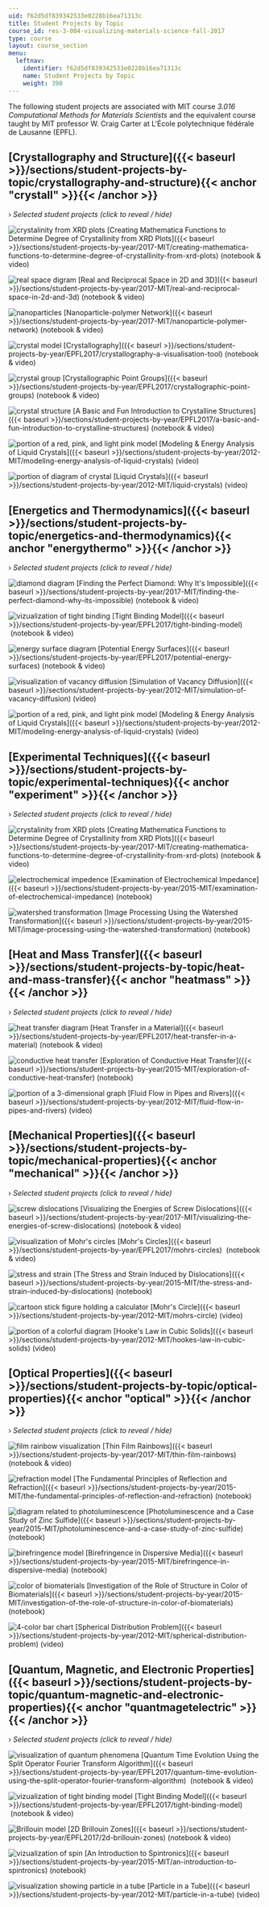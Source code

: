 ```yaml
---
uid: f62d5df839342533e0228b16ea71313c
title: Student Projects by Topic
course_id: res-3-004-visualizing-materials-science-fall-2017
type: course
layout: course_section
menu:
  leftnav:
    identifier: f62d5df839342533e0228b16ea71313c
    name: Student Projects by Topic
    weight: 390
---
```


The following student projects are associated with MIT course _3.016 Computational Methods for Materials Scientists_ and the equivalent course taught by MIT professor W. Craig Carter at L'École polytechnique fédérale de Lausanne (EPFL).

[Crystallography and Structure]({{< baseurl >}}/sections/student-projects-by-topic/crystallography-and-structure){{< anchor "crystall" >}}{{< /anchor >}}
---------------------------------------------------------------------------------------------------------------------------------------------------------

› _Selected student projects (click to reveal / hide)_

![crystalinity from XRD plots](https://open-learning-course-data-production.s3.amazonaws.com/res-3-004-visualizing-materials-science-fall-2017/917dc40633942f05d8bc188ab07df756_MITRES_3_004F17_18_anon-th.jpg) [Creating Mathematica Functions to Determine Degree of Crystallinity from XRD Plots]({{< baseurl >}}/sections/student-projects-by-year/2017-MIT/creating-mathematica-functions-to-determine-degree-of-crystallinity-from-xrd-plots) (notebook & video)

![real space digram](https://open-learning-course-data-production.s3.amazonaws.com/res-3-004-visualizing-materials-science-fall-2017/0cb25e961247a62adf6a7f81a3dbc1c7_MITRES_3_004F17_20_anon-th.jpg) [Real and Reciprocal Space in 2D and 3D]({{< baseurl >}}/sections/student-projects-by-year/2017-MIT/real-and-reciprocal-space-in-2d-and-3d) (notebook & video)

![nanoparticles](https://open-learning-course-data-production.s3.amazonaws.com/res-3-004-visualizing-materials-science-fall-2017/5510e69abc0bc2a03564981b39893cd9_MITRES_3_004F17_22_dang-th.jpg) [Nanoparticle-polymer Network]({{< baseurl >}}/sections/student-projects-by-year/2017-MIT/nanoparticle-polymer-network) (notebook & video)

![crystal model](https://open-learning-course-data-production.s3.amazonaws.com/res-3-004-visualizing-materials-science-fall-2017/8ce4f99bb243b7f4df7a4667ebff7405_MITRES_3_004F17_27_gerva-th.jpg) [Crystallography]({{< baseurl >}}/sections/student-projects-by-year/EPFL2017/crystallography-a-visualisation-tool) (notebook & video)

![crystal group](https://open-learning-course-data-production.s3.amazonaws.com/res-3-004-visualizing-materials-science-fall-2017/9aacf824f230833958d51baac28d6ee1_MITRES_3_004F17_30_monta-th.jpg) [Crystallographic Point Groups]({{< baseurl >}}/sections/student-projects-by-year/EPFL2017/crystallographic-point-groups)﻿ (notebook & video)

![crystal structure](https://open-learning-course-data-production.s3.amazonaws.com/res-3-004-visualizing-materials-science-fall-2017/dac39e5f37392d85daa661c35c08b956_MITRES_3_004F17_31_gonza-th.jpg) [A Basic and Fun Introduction to Crystalline Structures]({{< baseurl >}}/sections/student-projects-by-year/EPFL2017/a-basic-and-fun-introduction-to-crystalline-structures)﻿ (notebook & video)

![portion of a red, pink, and light pink model](https://open-learning-course-data-production.s3.amazonaws.com/res-3-004-visualizing-materials-science-fall-2017/e12fad098ded6fce481bd3ab45e47942_MITRES_3_004F17_4_javed-th.jpg) [Modeling & Energy Analysis of Liquid Crystals]({{< baseurl >}}/sections/student-projects-by-year/2012-MIT/modeling-energy-analysis-of-liquid-crystals) (video)

![portion of diagram of crystal](https://open-learning-course-data-production.s3.amazonaws.com/res-3-004-visualizing-materials-science-fall-2017/8e0320fcdece8ed5a1275820af5238e3_MITRES_3_004F17_5_healey-th.jpg) [Liquid Crystals]({{< baseurl >}}/sections/student-projects-by-year/2012-MIT/liquid-crystals) (video)

[Energetics and Thermodynamics]({{< baseurl >}}/sections/student-projects-by-topic/energetics-and-thermodynamics){{< anchor "energythermo" >}}{{< /anchor >}}
-------------------------------------------------------------------------------------------------------------------------------------------------------------

› _Selected student projects (click to reveal / hide)_

![diamond diagram](https://open-learning-course-data-production.s3.amazonaws.com/res-3-004-visualizing-materials-science-fall-2017/1a3cabc42a0ca20cd89719082b29a291_MITRES_3_004F17_21_chyr-th.jpg) [Finding the Perfect Diamond: Why It's Impossible]({{< baseurl >}}/sections/student-projects-by-year/2017-MIT/finding-the-perfect-diamond-why-its-impossible) (notebook & video)

![vizualization of tight binding](https://open-learning-course-data-production.s3.amazonaws.com/res-3-004-visualizing-materials-science-fall-2017/44e08c9b30e0c4ca0900613a20af5891_MITRES_3_004F17_26_anon-th.jpg) [Tight Binding Model]({{< baseurl >}}/sections/student-projects-by-year/EPFL2017/tight-binding-model)  (notebook & video)

![energy surface diagram](https://open-learning-course-data-production.s3.amazonaws.com/res-3-004-visualizing-materials-science-fall-2017/4985d3da9972a79ca89284d6ebb602f8_MITRES_3_004F17_28_moral-th.jpg) [Potential Energy Surfaces]({{< baseurl >}}/sections/student-projects-by-year/EPFL2017/potential-energy-surfaces)﻿ (notebook & video)

![visualization of vacancy diffusion](https://open-learning-course-data-production.s3.amazonaws.com/res-3-004-visualizing-materials-science-fall-2017/6c682cf6408456582b8b59149245dd23_MITRES_3_004F17_7_chen-th.jpg) [Simulation of Vacancy Diffusion]({{< baseurl >}}/sections/student-projects-by-year/2012-MIT/simulation-of-vacancy-diffusion) (video)

![portion of a red, pink, and light pink model](https://open-learning-course-data-production.s3.amazonaws.com/res-3-004-visualizing-materials-science-fall-2017/e12fad098ded6fce481bd3ab45e47942_MITRES_3_004F17_4_javed-th.jpg) [Modeling & Energy Analysis of Liquid Crystals]({{< baseurl >}}/sections/student-projects-by-year/2012-MIT/modeling-energy-analysis-of-liquid-crystals) (video)

[Experimental Techniques]({{< baseurl >}}/sections/student-projects-by-topic/experimental-techniques){{< anchor "experiment" >}}{{< /anchor >}}
-----------------------------------------------------------------------------------------------------------------------------------------------

› _Selected student projects (click to reveal / hide)_

![crystalinity from XRD plots](https://open-learning-course-data-production.s3.amazonaws.com/res-3-004-visualizing-materials-science-fall-2017/917dc40633942f05d8bc188ab07df756_MITRES_3_004F17_18_anon-th.jpg) [Creating Mathematica Functions to Determine Degree of Crystallinity from XRD Plots]({{< baseurl >}}/sections/student-projects-by-year/2017-MIT/creating-mathematica-functions-to-determine-degree-of-crystallinity-from-xrd-plots) (notebook & video)

![electrochemical impedence](https://open-learning-course-data-production.s3.amazonaws.com/res-3-004-visualizing-materials-science-fall-2017/348db22e86500ae7782b0c9cc3d8964f_MITRES_3_004F17_12_anon-th.jpg) [Examination of Electrochemical Impedance]({{< baseurl >}}/sections/student-projects-by-year/2015-MIT/examination-of-electrochemical-impedance) (notebook)

![watershed transformation](https://open-learning-course-data-production.s3.amazonaws.com/res-3-004-visualizing-materials-science-fall-2017/63bd991c82d73fb06d7ecd9fc983c5ce_MITRES_3_004F17_16_sun-th.jpg) [Image Processing Using the Watershed Transformation]({{< baseurl >}}/sections/student-projects-by-year/2015-MIT/image-processing-using-the-watershed-transformation) (notebook)

[Heat and Mass Transfer]({{< baseurl >}}/sections/student-projects-by-topic/heat-and-mass-transfer){{< anchor "heatmass" >}}{{< /anchor >}}
-------------------------------------------------------------------------------------------------------------------------------------------

› _Selected student projects (click to reveal / hide)_

![heat transfer diagram](https://open-learning-course-data-production.s3.amazonaws.com/res-3-004-visualizing-materials-science-fall-2017/e183bc9dc18494624098f4120dc18b20_MITRES_3_004F17_32_bingg-th.jpg) [Heat Transfer in a Material]({{< baseurl >}}/sections/student-projects-by-year/EPFL2017/heat-transfer-in-a-material)﻿ (notebook & video)

![conductive heat transfer](https://open-learning-course-data-production.s3.amazonaws.com/res-3-004-visualizing-materials-science-fall-2017/644ad1d9d26330c8eb1161899f4e124e_MITRES_3_004F17_14_alsall-th.jpg) [Exploration of Conductive Heat Transfer]({{< baseurl >}}/sections/student-projects-by-year/2015-MIT/exploration-of-conductive-heat-transfer) (notebook)

![portion of a 3-dimensional graph](https://open-learning-course-data-production.s3.amazonaws.com/res-3-004-visualizing-materials-science-fall-2017/c8f699c4e6b77425da360bcababc8a17_MITRES_3_004F17_2_anon-th.jpg) [Fluid Flow in Pipes and Rivers]({{< baseurl >}}/sections/student-projects-by-year/2012-MIT/fluid-flow-in-pipes-and-rivers) (video)

[Mechanical Properties]({{< baseurl >}}/sections/student-projects-by-topic/mechanical-properties){{< anchor "mechanical" >}}{{< /anchor >}}
-------------------------------------------------------------------------------------------------------------------------------------------

› _Selected student projects (click to reveal / hide)_

![screw dislocations](https://open-learning-course-data-production.s3.amazonaws.com/res-3-004-visualizing-materials-science-fall-2017/f55fe6c8caa1d5f23957e003a6806f63_MITRES_3_004F17_23_reddy-th.jpg) [Visualizing the Energies of Screw Dislocations]({{< baseurl >}}/sections/student-projects-by-year/2017-MIT/visualizing-the-energies-of-screw-dislocations) (notebook & video)

![visualization of Mohr's circles](https://open-learning-course-data-production.s3.amazonaws.com/res-3-004-visualizing-materials-science-fall-2017/f7254166e6c591e1290683112b24ebbc_MITRES_3_004F17_33_burnad-th.jpg) [Mohr's Circles]({{< baseurl >}}/sections/student-projects-by-year/EPFL2017/mohrs-circles)  (notebook & video)

![stress and strain](https://open-learning-course-data-production.s3.amazonaws.com/res-3-004-visualizing-materials-science-fall-2017/f6f68c6298b0983d1bb70aa5495e47cd_MITRES_3_004F17_13_anon-th.jpg) [The Stress and Strain Induced by Dislocations]({{< baseurl >}}/sections/student-projects-by-year/2015-MIT/the-stress-and-strain-induced-by-dislocations) (notebook)

![cartoon stick figure holding a calculator](https://open-learning-course-data-production.s3.amazonaws.com/res-3-004-visualizing-materials-science-fall-2017/490702b34b039bcd2c191727b19d0fab_MITRES_3_004F17_1_anon-th.jpg) [Mohr's Circle]({{< baseurl >}}/sections/student-projects-by-year/2012-MIT/mohrs-circle) (video)

![portion of a colorful diagram](https://open-learning-course-data-production.s3.amazonaws.com/res-3-004-visualizing-materials-science-fall-2017/a6854e545bebac81557c7d1c09c649d2_MITRES_3_004F17_3_anon-th.jpg) [Hooke's Law in Cubic Solids]({{< baseurl >}}/sections/student-projects-by-year/2012-MIT/hookes-law-in-cubic-solids) (video)

[Optical Properties]({{< baseurl >}}/sections/student-projects-by-topic/optical-properties){{< anchor "optical" >}}{{< /anchor >}}
----------------------------------------------------------------------------------------------------------------------------------

› _Selected student projects (click to reveal / hide)_

![film rainbow visualization](https://open-learning-course-data-production.s3.amazonaws.com/res-3-004-visualizing-materials-science-fall-2017/11a8832e37d7408989442499b2f45e15_MITRES_3_004F17_19_anon-th.jpg) [Thin Film Rainbows]({{< baseurl >}}/sections/student-projects-by-year/2017-MIT/thin-film-rainbows) (notebook & video)

![refraction model](https://open-learning-course-data-production.s3.amazonaws.com/res-3-004-visualizing-materials-science-fall-2017/409578d1030c5a226f19ab783f21ff5f_MITRES_3_004F17_9_anon-th.jpg) [The Fundamental Principles of Reflection and Refraction]({{< baseurl >}}/sections/student-projects-by-year/2015-MIT/the-fundamental-principles-of-reflection-and-refraction) (notebook)

![diagram related to photoluminescence](https://open-learning-course-data-production.s3.amazonaws.com/res-3-004-visualizing-materials-science-fall-2017/af0f75f6f0a8aeeb4ad1f50ba5bf303a_MITRES_3_004F17_11_anon-th.jpg) [Photoluminescence and a Case Study of Zinc Sulfide]({{< baseurl >}}/sections/student-projects-by-year/2015-MIT/photoluminescence-and-a-case-study-of-zinc-sulfide) (notebook)

![birefringence model](https://open-learning-course-data-production.s3.amazonaws.com/res-3-004-visualizing-materials-science-fall-2017/62d1a8fdb5a3e43dc34e53f3a7396566_MITRES_3_004F17_15_postel-th.jpg) [Birefringence in Dispersive Media]({{< baseurl >}}/sections/student-projects-by-year/2015-MIT/birefringence-in-dispersive-media) (notebook)

![color of biomaterials](https://open-learning-course-data-production.s3.amazonaws.com/res-3-004-visualizing-materials-science-fall-2017/d8455cc0da7310fb579896705ee73b57_MITRES_3_004F17_17_anon-th.jpg) [Investigation of the Role of Structure in Color of Biomaterials]({{< baseurl >}}/sections/student-projects-by-year/2015-MIT/investigation-of-the-role-of-structure-in-color-of-biomaterials) (notebook)

![4-color bar chart](https://open-learning-course-data-production.s3.amazonaws.com/res-3-004-visualizing-materials-science-fall-2017/c8e03289d10b4a73d8c9b9a721719f1f_MITRES_3_004F17_6_don-th.jpg) [Spherical Distribution Problem]({{< baseurl >}}/sections/student-projects-by-year/2012-MIT/spherical-distribution-problem) (video)

[Quantum, Magnetic, and Electronic Properties]({{< baseurl >}}/sections/student-projects-by-topic/quantum-magnetic-and-electronic-properties){{< anchor "quantmagetelectric" >}}{{< /anchor >}}
-----------------------------------------------------------------------------------------------------------------------------------------------------------------------------------------------

› _Selected student projects (click to reveal / hide)_

![visualization of quantum phenomena](https://open-learning-course-data-production.s3.amazonaws.com/res-3-004-visualizing-materials-science-fall-2017/98af2566dbce78d4ca9e3501b5080acf_MITRES_3_004F17_25_anon-th.jpg) [Quantum Time Evolution Using the Split Operator Fourier Transform Algorithm]({{< baseurl >}}/sections/student-projects-by-year/EPFL2017/quantum-time-evolution-using-the-split-operator-fourier-transform-algorithm)  (notebook & video)

![vizualization of tight binding model](https://open-learning-course-data-production.s3.amazonaws.com/res-3-004-visualizing-materials-science-fall-2017/44e08c9b30e0c4ca0900613a20af5891_MITRES_3_004F17_26_anon-th.jpg) [Tight Binding Model]({{< baseurl >}}/sections/student-projects-by-year/EPFL2017/tight-binding-model)  (notebook & video)

![Brillouin model](https://open-learning-course-data-production.s3.amazonaws.com/res-3-004-visualizing-materials-science-fall-2017/0c28c6a4c4eeb211ab84af010392bf04_MITRES_3_004F17_29_ruza-th.jpg) [2D Brillouin Zones]({{< baseurl >}}/sections/student-projects-by-year/EPFL2017/2d-brillouin-zones)﻿ (notebook & video)

![vizualization of spin](https://open-learning-course-data-production.s3.amazonaws.com/res-3-004-visualizing-materials-science-fall-2017/7e22190c8cd9a1afce30f1898c6f9e89_MITRES_3_004F17_10_anon-th.jpg) [An Introduction to Spintronics]({{< baseurl >}}/sections/student-projects-by-year/2015-MIT/an-introduction-to-spintronics) (notebook)

![visualization showing particle in a tube](https://open-learning-course-data-production.s3.amazonaws.com/res-3-004-visualizing-materials-science-fall-2017/dd776d87897c594e253e3f7697e63bcc_MITRES_3_004F17_8_yamin-th.jpg) [Particle in a Tube]({{< baseurl >}}/sections/student-projects-by-year/2012-MIT/particle-in-a-tube) (video)